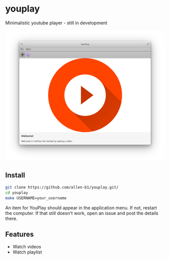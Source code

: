 # youplay
Minimalistic youtube player - still in development

![Screenshot](YouPlay-6.png)

## Install
```bash
git clone https://github.com/allen-b1/youplay.git/
cd youplay
make USERNAME=your_username
```

An item for YouPlay should appear in the application menu. If not, restart the computer. If that still doesn't work, open an issue and post the details there.

## Features
* Watch videos
* Watch playlist
